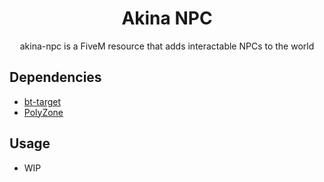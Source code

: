
<h1 align='center'>Akina NPC</h1>
<p align='center'>akina-npc is a FiveM resource that adds interactable NPCs to the world</p>


## Dependencies

* <a href='https://github.com/brentN5/bt-target'> bt-target </a>
* <a href='https://github.com/mkafrin/PolyZone'> PolyZone </a>

## Usage

* WIP
